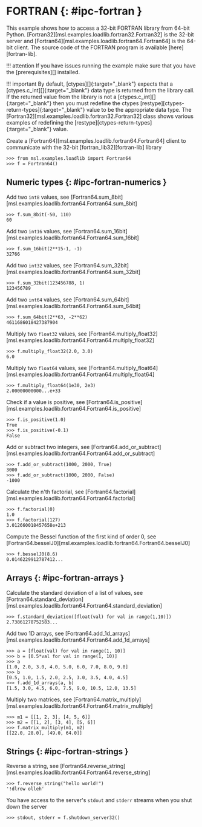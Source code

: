 # FORTRAN {: #ipc-fortran }

This example shows how to access a 32-bit FORTRAN library from 64-bit Python. [Fortran32][msl.examples.loadlib.fortran32.Fortran32] is the 32-bit server and [Fortran64][msl.examples.loadlib.fortran64.Fortran64] is the 64-bit client. The source code of the FORTRAN program is available [here][fortran-lib].

!!! attention
    If you have issues running the example make sure that you have the [prerequisites][] installed.

!!! important
    By default, [ctypes][]{:target="_blank"} expects that a [ctypes.c_int][]{:target="_blank"} data type is returned from the library call. If the returned value from the library is not a [ctypes.c_int][]{:target="_blank"} then you must redefine the ctypes [restype][ctypes-return-types]{:target="_blank"} value to be the appropriate data type. The [Fortran32][msl.examples.loadlib.fortran32.Fortran32] class shows various examples of redefining the [restype][ctypes-return-types]{:target="_blank"} value.

Create a [Fortran64][msl.examples.loadlib.fortran64.Fortran64] client to communicate with the 32-bit [fortran_lib32][fortran-lib] library

<!-- invisible-code-block: pycon
>>> SKIP_IF_MACOS()

-->

```pycon
>>> from msl.examples.loadlib import Fortran64
>>> f = Fortran64()

```

## Numeric types {: #ipc-fortran-numerics }

Add two `int8` values, see [Fortran64.sum_8bit][msl.examples.loadlib.fortran64.Fortran64.sum_8bit]

```pycon
>>> f.sum_8bit(-50, 110)
60

```

Add two `int16` values, see [Fortran64.sum_16bit][msl.examples.loadlib.fortran64.Fortran64.sum_16bit]

```pycon
>>> f.sum_16bit(2**15-1, -1)
32766

```

Add two `int32` values, see [Fortran64.sum_32bit][msl.examples.loadlib.fortran64.Fortran64.sum_32bit]

```pycon
>>> f.sum_32bit(123456788, 1)
123456789

```

Add two `int64` values, see [Fortran64.sum_64bit][msl.examples.loadlib.fortran64.Fortran64.sum_64bit]

```pycon
>>> f.sum_64bit(2**63, -2**62)
4611686018427387904

```

Multiply two `float32` values, see [Fortran64.multiply_float32][msl.examples.loadlib.fortran64.Fortran64.multiply_float32]

```pycon
>>> f.multiply_float32(2.0, 3.0)
6.0

```

Multiply two `float64` values, see [Fortran64.multiply_float64][msl.examples.loadlib.fortran64.Fortran64.multiply_float64]

```pycon
>>> f.multiply_float64(1e30, 2e3)
2.00000000000...e+33

```

Check if a value is positive, see [Fortran64.is_positive][msl.examples.loadlib.fortran64.Fortran64.is_positive]

```pycon
>>> f.is_positive(1.0)
True
>>> f.is_positive(-0.1)
False

```

Add or subtract two integers, see [Fortran64.add_or_subtract][msl.examples.loadlib.fortran64.Fortran64.add_or_subtract]

```pycon
>>> f.add_or_subtract(1000, 2000, True)
3000
>>> f.add_or_subtract(1000, 2000, False)
-1000

```

Calculate the n'th factorial, see [Fortran64.factorial][msl.examples.loadlib.fortran64.Fortran64.factorial]

```pycon
>>> f.factorial(0)
1.0
>>> f.factorial(127)
3.012660018457658e+213

```

Compute the Bessel function of the first kind of order 0, see [Fortran64.besselJ0][msl.examples.loadlib.fortran64.Fortran64.besselJ0]

```pycon
>>> f.besselJ0(8.6)
0.0146229912787412...

```

## Arrays {: #ipc-fortran-arrays }

Calculate the standard deviation of a list of values, see [Fortran64.standard_deviation][msl.examples.loadlib.fortran64.Fortran64.standard_deviation]

```pycon
>>> f.standard_deviation([float(val) for val in range(1,10)])
2.73861278752583...

```

Add two 1D arrays, see [Fortran64.add_1d_arrays][msl.examples.loadlib.fortran64.Fortran64.add_1d_arrays]

```pycon
>>> a = [float(val) for val in range(1, 10)]
>>> b = [0.5*val for val in range(1, 10)]
>>> a
[1.0, 2.0, 3.0, 4.0, 5.0, 6.0, 7.0, 8.0, 9.0]
>>> b
[0.5, 1.0, 1.5, 2.0, 2.5, 3.0, 3.5, 4.0, 4.5]
>>> f.add_1d_arrays(a, b)
[1.5, 3.0, 4.5, 6.0, 7.5, 9.0, 10.5, 12.0, 13.5]

```

Multiply two matrices, see [Fortran64.matrix_multiply][msl.examples.loadlib.fortran64.Fortran64.matrix_multiply]

```pycon
>>> m1 = [[1, 2, 3], [4, 5, 6]]
>>> m2 = [[1, 2], [3, 4], [5, 6]]
>>> f.matrix_multiply(m1, m2)
[[22.0, 28.0], [49.0, 64.0]]

```

## Strings {: #ipc-fortran-strings }

Reverse a string, see [Fortran64.reverse_string][msl.examples.loadlib.fortran64.Fortran64.reverse_string]

```pycon
>>> f.reverse_string("hello world!")
'!dlrow olleh'

```

You have access to the server's `stdout` and `stderr` streams when you shut down the server

```pycon
>>> stdout, stderr = f.shutdown_server32()

```
